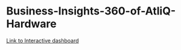# Business-Insights-360-of-AtliQ-Hardware 

[Link to Interactive dashboard](https://app.powerbi.com/groups/me/reports/3dcaa98d-277b-4c55-a1fa-76a6e9fb838a/ReportSectiond44fe68e9ba0d12155e4?experience=power-bi)
